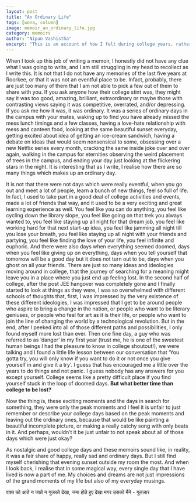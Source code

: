 ```yaml
---
layout: post
title: "An Ordinary Life"
tags: [wona, column]
image: memoir_an_ordinary_life.jpg
category: memoirs
author: "Nipun Vashistha"
excerpt: "This is an account of how I felt during college years, rather than what exactly I did in college."
---
```


When I took up this job of writing a memoir, I honestly did not have any clue what I was going to write, and I am still struggling in my head to recollect as I write this. It is not that I do not have any memories of the last five years at Roorkee, or that it was not an eventful place to be. Infact, probably, there are just too many of them that I am not able to pick a few out of them to share with you. If you ask anyone how their college stint was, they might say it was too good, amazing, brilliant, extraordinary or maybe those with contrasting views saying it was competitive, overrated, and/or depressing. If you ask me how it was, it was ordinary. It was a series of ordinary days in the campus with your mates, waking up to find you have already missed the mess lunch timings and a few classes, having a love-hate relationship with mess and canteen food, looking at the same beautiful sunset everyday, getting excited about idea of getting an ice-cream sandwich, having a debate on ideas that would seem nonsensical to some, obsessing over a new Netflix series every month, cracking the same inside joke over and over again, walking in the campus for eternities observing the weird placement of trees in the campus, and ending your day just looking at the flickering stars in the night. It is interesting that as I write, I realise how there are so many things which makes up an ordinary day.

It is not that there were not days which were really eventful, when you go out and meet a lot of people, learn a bunch of new things, feel so full of life. In fact, I used to take part in a good deal of college activities and events, made a lot of friends that way, and it used to be a very exciting and great learning experience as well. You feel like you can do anything, you feel like cycling down the library slope, you feel like going on that trek you always wanted to, you feel like staying up all night for that dream job, you feel like working hard for that next start-up idea, you feel like jamming all night till you lose your breath, you feel like staying up all night with your friends and partying, you feel like finding the love of your life, you feel infinite and euphoric. And there were also days when everything seemed doomed, days when you feel like giving up on everything, days when you tell yourself that tomorrow will be a good day but it does not turn out to be, days when you ghost on all your friends. There are just so many ideas and ideologies moving around in college, that the journey of searching for a meaning might leave you in a place where you just end up feeling lost. In the second half of college, after the post JEE hangover was completely gone and I finally started to look at things as they were, I was so overwhelmed with different schools of thoughts that, first, I was impressed by the very existence of these different ideologies, I was impressed that I get to be around people who aspire to bring a change in the nation, or people who want to be literary geniuses, or people who feel for art as it is their life, or people who want to join the line of changing the world by a technological revolution. But in the end, after I peeked into all of those different paths and possibilities, I only found myself more lost than ever. Then one fine day, a guy who was referred to as ‘danger’ in my first year (trust me, he is one of the sweetest human beings I had the pleasure to know in college shoutout!), we were talking and I found a little life lesson between our conversation that ‘You gotta try, you will only know if you want to do it or not once you give yourself in and give it a try’. I guess that has encouraged me a little over the years to do things and not panic. I guess nobody has any answers for you except yourself. College seems like a pretty difficult place if you find yourself stuck in the loop of doomed days. **But what better time than college to be lost?** 

Now the thing is, these exciting moments and the days in search for something, they were only the peak moments and I feel it is unfair to just remember or describe your college days based on the peak moments and leaving out the ordinary ones, because that would be like painting a beautiful incomplete picture, or making a really catchy song with only beats in it. And perhaps, wouldn’t it be just unfair to not speak about all of those days which were just okay?

As nostalgic and good college days and these memoirs sound like, in reality, it was a fair share of happy, really sad and ordinary days. But I still find myself cherishing that evening sunset outside my room the most. And when I look back, I realise that in some magical way, every single day that I have lived is now a part of me. My choices and dreams are not just impressions of the grand moments of my life but also of my everyday musings.

वक़्त को आते न जाते न गुज़रते देखा, जमा होते हुए देखा मगर उसको मैंने  - गुलज़ार

